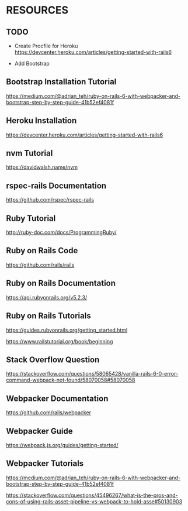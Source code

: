 # RESOURCES

## TODO
- Create Procfile for Heroku
https://devcenter.heroku.com/articles/getting-started-with-rails6

- Add Bootstrap

## Bootstrap Installation Tutorial
https://medium.com/@adrian_teh/ruby-on-rails-6-with-webpacker-and-bootstrap-step-by-step-guide-41b52ef4081f

## Heroku Installation
https://devcenter.heroku.com/articles/getting-started-with-rails6

## nvm Tutorial
https://davidwalsh.name/nvm


## rspec-rails Documentation
https://github.com/rspec/rspec-rails

## Ruby Tutorial
http://ruby-doc.com/docs/ProgrammingRuby/

## Ruby on Rails Code
https://github.com/rails/rails

## Ruby on Rails Documentation
https://api.rubyonrails.org/v5.2.3/

## Ruby on Rails Tutorials
https://guides.rubyonrails.org/getting_started.html

https://www.railstutorial.org/book/beginning

## Stack Overflow Question
https://stackoverflow.com/questions/58065428/vanilla-rails-6-0-error-command-webpack-not-found/58070058#58070058

## Webpacker Documentation
https://github.com/rails/webpacker

## Webpacker Guide
https://webpack.js.org/guides/getting-started/

## Webpacker Tutorials
https://medium.com/@adrian_teh/ruby-on-rails-6-with-webpacker-and-bootstrap-step-by-step-guide-41b52ef4081f

https://stackoverflow.com/questions/45496267/what-is-the-pros-and-cons-of-using-rails-asset-pipeline-vs-webpack-to-hold-asse#50130903


